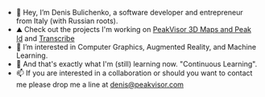 - 👋 Hey, I’m Denis Bulichenko, a software developer and entrepreneur from Italy (with Russian roots).
- ⛰️ Check out the projects I'm working on [PeakVisor 3D Maps and Peak Id](https://peakvisor.com) and [Transcribe](https://transcribe.com)
- 👀 I’m interested in Computer Graphics, Augmented Reality, and Machine Learning.
- 🌱 And that's exactly what I'm (still) learning now. "Continuous Learning".
- 📫 If you are interested in a collaboration or should you want to contact me please drop me a line at denis@peakvisor.com

<!---
dangerden/dangerden is a ✨ special ✨ repository because its `README.md` (this file) appears on your GitHub profile.
You can click the Preview link to take a look at your changes.
--->
